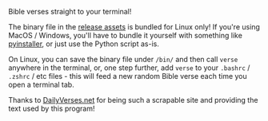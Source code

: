 Bible verses straight to your terminal!

The binary file in the [release assets](https://github.com/cristihainic/verse/releases) is bundled for Linux only! If you're using MacOS / Windows, you'll have to bundle it yourself with something like [pyinstaller](https://pyinstaller.org/en/stable/), or just use the Python script as-is.

On Linux, you can save the binary file under `/bin/` and then call `verse` anywhere in the terminal, or, one step further, add `verse` to your `.bashrc` / `.zshrc` / etc files - this will feed a new random Bible verse each time you open a terminal tab.

Thanks to [DailyVerses.net](https://dailyverses.net/) for being such a scrapable site and providing the text used by this program!

